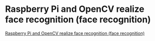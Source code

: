 # Raspberry Pi and OpenCV realize face recognition (face recognition)
[Raspberry Pi and OpenCV realize face recognition (face recognition)](https://aiwithcloud.com/2022/09/19/raspberry_pi_and_opencv_realize_face_recognition_face_recognition/)